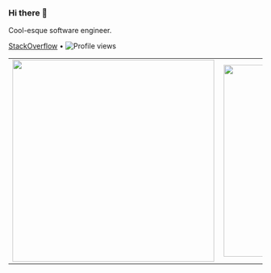 ### Hi there 👋

Cool-esque software engineer.

[StackOverflow](https://stackoverflow.com/users/12130316/kimanihuon) •
![Profile views](https://gpvc.arturio.dev/kimanihuon)

<center>
  <table>
  <tr>
      <td><img width="400px" align="left" src="https://github-readme-stats.vercel.app/api?username=kimanihuon&count_private=true&show_icons=true&layout=compact" /></td>
      <td><img width="380px" align="left" src="https://github-readme-stats.vercel.app/api/top-langs/?username=kimanihuon&hide=html&layout=compact" /></td>
  </tr>   
</table>
</center>

<!--
**kimanihuon/kimanihuon** is a ✨ _special_ ✨ repository because its `README.md` (this file) appears on your GitHub profile.

Here are some ideas to get you started:

- 🔭 I’m currently working on ...
- 🌱 I’m currently learning ...
- 👯 I’m looking to collaborate on ...
- 🤔 I’m looking for help with ...
- 💬 Ask me about ...
- 📫 How to reach me: ...
- 😄 Pronouns: ...
- ⚡ Fun fact: ...
-->
